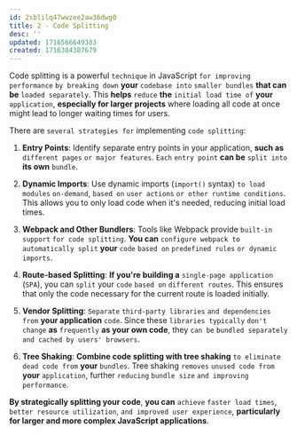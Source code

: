 ```yaml
---
id: 2sblilq47wwzee2aw36dwg0
title: 2 - Code Splitting
desc: ''
updated: 1716566649383
created: 1716384387679
---
```


Code splitting is a powerful `technique` in JavaScript `for improving performance` `by breaking down` **your** `codebase into` `smaller bundles` **that can be** `loaded separately`. This **helps** `reduce` **the** `initial load time of` **your** `application`, **especially for larger projects** where loading all code at once might lead to longer waiting times for users.

There are `several strategies for` implementing `code splitting`:

1. **Entry Points**: Identify separate entry points in your application, **such as** `different pages` `or major features`. `Each` `entry point` **can be** `split into` **its own** `bundle`.

2. **Dynamic Imports**: Use dynamic imports (`import()` syntax) `to load modules` `on-demand`, `based on` `user actions` `or other runtime conditions`. This allows you to only load code when it's needed, reducing initial load times.

3. **Webpack and Other Bundlers**: Tools like Webpack provide `built-in support` `for code splitting`. **You can** `configure webpack to` `automatically split` **your** `code` `based on` `predefined rules` `or dynamic imports`.

4. **Route-based Splitting**: **If you're building a** `single-page application` (`SPA`), you can `split` your `code` `based on` `different routes`. This ensures that only the code necessary for the current route is loaded initially.

5. **Vendor Splitting**: `Separate` `third-party libraries` `and dependencies from` **your application** `code`. Since these `libraries typically` `don't change` **as** `frequently` **as your own code**, they `can be` `bundled separately` `and cached by users' browsers`.

6. **Tree Shaking**: **Combine code splitting with tree shaking** `to eliminate` `dead code from` **your** `bundles`. Tree shaking `removes` `unused code from` **your** `application`, further `reducing` `bundle size` `and improving performance`.

**By strategically splitting your code**, **you can** `achieve` `faster load times`, `better resource utilization`, `and improved user experience`, **particularly for larger and more complex JavaScript applications**.